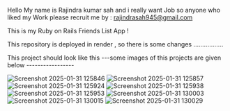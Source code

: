 Hello My name is Rajindra kumar sah  and i  really want Job so anyone who liked my Work please recruit me  by : rajindrasah945@gmail.com

This is my Ruby on Rails Friends List App ! 

This repository is deployed in render , so there is some changes .................

This project should look like this 
---some images of this projects are given below -----------------

![Screenshot 2025-01-31 125846](https://github.com/user-attachments/assets/fb6ed39b-0a4b-4168-a805-934be5d0a600)
![Screenshot 2025-01-31 125857](https://github.com/user-attachments/assets/f2a63b36-a19b-4a8c-af38-0dd03e531c14)
![Screenshot 2025-01-31 125924](https://github.com/user-attachments/assets/c4999a1f-baf3-47ce-b8da-d9c009f95243)
![Screenshot 2025-01-31 125938](https://github.com/user-attachments/assets/4f204566-bd42-4650-91d4-3374ec2963e5)
![Screenshot 2025-01-31 125953](https://github.com/user-attachments/assets/911fef19-47ac-4888-95dc-7a54718a0b0f)
![Screenshot 2025-01-31 130003](https://github.com/user-attachments/assets/52fdd29a-c8f5-41a2-9179-949eaeabb9a8)
![Screenshot 2025-01-31 130015](https://github.com/user-attachments/assets/ab6ea3f9-df85-4c8c-998b-e0dfc849a38a)
![Screenshot 2025-01-31 130029](https://github.com/user-attachments/assets/6cf1695c-0092-42f6-93f6-b81b62e0604d)
